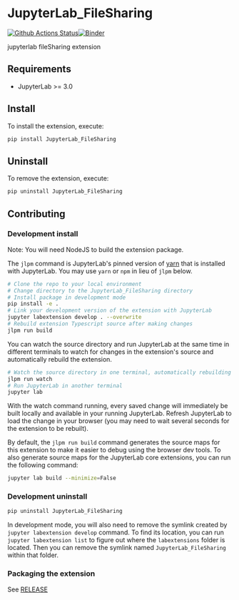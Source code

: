 # JupyterLab_FileSharing

[![Github Actions Status](https://github.com/beegle98/JupyterLab-FileSharing/workflows/Build/badge.svg)](https://github.com/beegle98/JupyterLab-FileSharing/actions/workflows/build.yml)[![Binder](https://mybinder.org/badge_logo.svg)](https://mybinder.org/v2/gh/beegle98/JupyterLab-FileSharing/main?urlpath=lab)

jupyterlab fileSharing extension



## Requirements

* JupyterLab >= 3.0

## Install

To install the extension, execute:

```bash
pip install JupyterLab_FileSharing
```

## Uninstall

To remove the extension, execute:

```bash
pip uninstall JupyterLab_FileSharing
```


## Contributing

### Development install

Note: You will need NodeJS to build the extension package.

The `jlpm` command is JupyterLab's pinned version of
[yarn](https://yarnpkg.com/) that is installed with JupyterLab. You may use
`yarn` or `npm` in lieu of `jlpm` below.

```bash
# Clone the repo to your local environment
# Change directory to the JupyterLab_FileSharing directory
# Install package in development mode
pip install -e .
# Link your development version of the extension with JupyterLab
jupyter labextension develop . --overwrite
# Rebuild extension Typescript source after making changes
jlpm run build
```

You can watch the source directory and run JupyterLab at the same time in different terminals to watch for changes in the extension's source and automatically rebuild the extension.

```bash
# Watch the source directory in one terminal, automatically rebuilding when needed
jlpm run watch
# Run JupyterLab in another terminal
jupyter lab
```

With the watch command running, every saved change will immediately be built locally and available in your running JupyterLab. Refresh JupyterLab to load the change in your browser (you may need to wait several seconds for the extension to be rebuilt).

By default, the `jlpm run build` command generates the source maps for this extension to make it easier to debug using the browser dev tools. To also generate source maps for the JupyterLab core extensions, you can run the following command:

```bash
jupyter lab build --minimize=False
```

### Development uninstall

```bash
pip uninstall JupyterLab_FileSharing
```

In development mode, you will also need to remove the symlink created by `jupyter labextension develop`
command. To find its location, you can run `jupyter labextension list` to figure out where the `labextensions`
folder is located. Then you can remove the symlink named `JupyterLab_FileSharing` within that folder.

### Packaging the extension

See [RELEASE](RELEASE.md)
